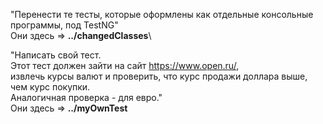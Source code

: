 "Перенести те тесты, которые оформлены как отдельные консольные программы, под TestNG" \
Они здесь => **../changedClasses**\

"Написать свой тест.\
Этот тест должен зайти на сайт https://www.open.ru/, \
извлечь курсы валют и проверить, что курс продажи доллара выше, чем курс покупки.\
 Аналогичная проверка - для евро."\
 Они здесь => **../myOwnTest**